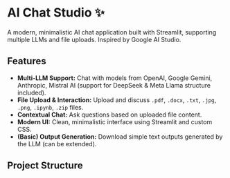# AI Chat Studio ✨

A modern, minimalistic AI chat application built with Streamlit, supporting multiple LLMs and file uploads. Inspired by Google AI Studio.

## Features

*   **Multi-LLM Support:** Chat with models from OpenAI, Google Gemini, Anthropic, Mistral AI (support for DeepSeek & Meta Llama structure included).
*   **File Upload & Interaction:** Upload and discuss `.pdf`, `.docx`, `.txt`, `.jpg`, `.png`, `.ipynb`, `.zip` files.
*   **Contextual Chat:** Ask questions based on uploaded file content.
*   **Modern UI:** Clean, minimalistic interface using Streamlit and custom CSS.
*   **(Basic) Output Generation:** Download simple text outputs generated by the LLM (can be extended).

## Project Structure